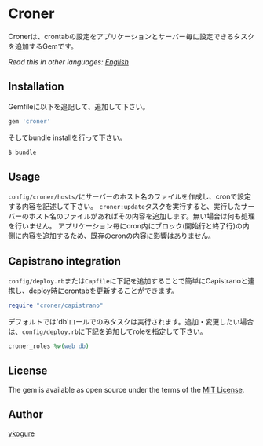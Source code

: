 # Croner
Cronerは、crontabの設定をアプリケーションとサーバー毎に設定できるタスクを追加するGemです。

*Read this in other languages: [English](README.md)*

## Installation
Gemfileに以下を追記して、追加して下さい。

```ruby
gem 'croner'
```

そしてbundle installを行って下さい。
```bash
$ bundle
```

## Usage
`config/croner/hosts/`にサーバーのホスト名のファイルを作成し、cronで設定する内容を記述して下さい。
`croner:update`タスクを実行すると、実行したサーバーのホスト名のファイルがあればその内容を追加します。無い場合は何も処理を行いません。
アプリケーション毎にcron内にブロック(開始行と終了行)の内側に内容を追加するため、既存のcronの内容に影響はありません。

## Capistrano integration
`config/deploy.rb`または`Capfile`に下記を追加することで簡単にCapistranoと連携し、deploy時にcrontabを更新することができます。
```rb
require "croner/capistrano"
```

デフォルトでは'db'ロールでのみタスクは実行されます。追加・変更したい場合は、`config/deploy.rb`に下記を追加してroleを指定して下さい。
```rb
croner_roles %w(web db)
```

## License
The gem is available as open source under the terms of the [MIT License](http://opensource.org/licenses/MIT).

## Author
[ykogure](https://github.com/ykogure)
